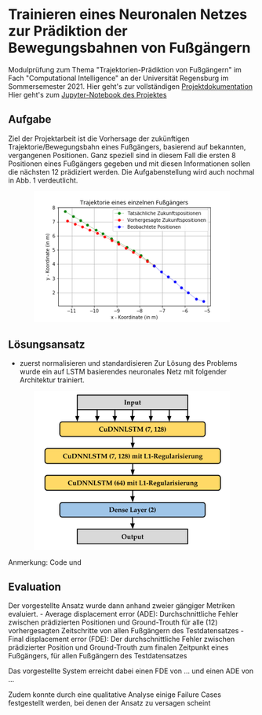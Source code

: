 # Trainieren eines Neuronalen Netzes zur Prädiktion der Bewegungsbahnen von Fußgängern
Modulprüfung zum Thema "Trajektorien-Prädiktion von Fußgängern" im Fach "Computational Intelligence" an der Universität Regensburg im Sommersemester 2021.
Hier geht's zur vollständigen [Projektdokumentation](Dokumentation/Projektdokumentation.pdf)
Hier geht's zum [Jupyter-Notebook des Projektes](PedestrianTrajectoryPrediction.ipynb)

## Aufgabe
Ziel der Projektarbeit ist die Vorhersage der zukünftigen Trajektorie/Bewegungsbahn eines Fußgängers, basierend auf bekannten, vergangenen Positionen. Ganz speziell sind in diesem Fall die ersten 8 Positionen eines Fußgängers gegeben und mit diesen Informationen sollen die nächsten 12 prädiziert werden. Die Aufgabenstellung wird auch nochmal in Abb. 1 verdeutlicht. <br>
<p align="center">
	<img src="Dokumentation/Grafiken/fc_best1.png" width="400">
</p>

## Lösungsansatz
- zuerst normalisieren und standardisieren
Zur Lösung des Problems wurde ein auf LSTM basierendes neuronales Netz mit folgender Architektur trainiert. <br>
<p align="center">
	<img src="Dokumentation/Grafiken/network_architecture.PNG" width="400">
</p>

Anmerkung: Code und 

## Evaluation
Der vorgestellte Ansatz wurde dann anhand zweier gängiger Metriken evaluiert.
	- Average displacement error (ADE): Durchschnittliche Fehler zwischen prädizierten Positionen und Ground-Trouth für alle (12) vorhergesagten Zeitschritte von allen Fußgängern des Testdatensatzes
	- Final displacement error (FDE): Der durchschnittliche Fehler zwischen prädizierter Position und Ground-Trouth zum finalen Zeitpunkt eines Fußgängers, für allen Fußgängern des Testdatensatzes

Das vorgestellte System erreicht dabei einen FDE von ... und einen ADE von ...

Zudem konnte durch eine qualitative Analyse einige Failure Cases festgestellt werden, bei denen der Ansatz zu versagen scheint
